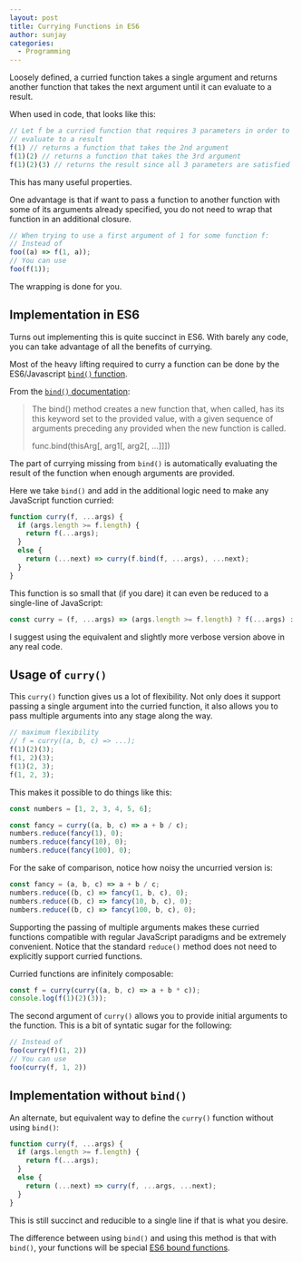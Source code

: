 ```yaml
---
layout: post
title: Currying Functions in ES6
author: sunjay
categories:
  - Programming
---
```


Loosely defined, a curried function takes a single argument
and returns another function that takes the next argument until it can
evaluate to a result.

When used in code, that looks like this:

```javascript
// Let f be a curried function that requires 3 parameters in order to
// evaluate to a result
f(1) // returns a function that takes the 2nd argument
f(1)(2) // returns a function that takes the 3rd argument
f(1)(2)(3) // returns the result since all 3 parameters are satisfied
```

This has many useful properties.

One advantage is that if want to pass a function to another function
with some of its arguments already specified, you do not need to wrap
that function in an additional closure.

```javascript
// When trying to use a first argument of 1 for some function f:
// Instead of
foo((a) => f(1, a));
// You can use
foo(f(1));
```

The wrapping is done for you.

## Implementation in ES6

Turns out implementing this is quite succinct in ES6. With barely any code,
you can take advantage of all the benefits of currying.

Most of the heavy lifting required to curry a function can be done
by the ES6/Javascript [`bind()` function][bind-docs].

From the [`bind()` documentation][bind-docs]:

> The bind() method creates a new function that, when called, has its this keyword set to the provided value, with a given sequence of arguments preceding any provided when the new function is called.
>
> func.bind(thisArg[, arg1[, arg2[, ...]]])

The part of currying missing from `bind()` is automatically evaluating
the result of the function when enough arguments are provided.

Here we take `bind()` and add in the additional logic need to make any
JavaScript function curried:

```javascript
function curry(f, ...args) {
  if (args.length >= f.length) {
    return f(...args);
  }
  else {
    return (...next) => curry(f.bind(f, ...args), ...next);
  }
}
```

This function is so small that (if you dare) it can even be reduced to
a single-line of JavaScript:

```javascript
const curry = (f, ...args) => (args.length >= f.length) ? f(...args) : (...next) => curry(f.bind(f, ...args), ...next);
```

I suggest using the equivalent and slightly more verbose version above
in any real code.

## Usage of `curry()`

This `curry()` function gives us a lot of flexibility. Not only does it
support passing a single argument into the curried function, it also allows
you to pass multiple arguments into any stage along the way.

```javascript
// maximum flexibility
// f = curry((a, b, c) => ...);
f(1)(2)(3);
f(1, 2)(3);
f(1)(2, 3);
f(1, 2, 3);
```

This makes it possible to do things like this:

```javascript
const numbers = [1, 2, 3, 4, 5, 6];

const fancy = curry((a, b, c) => a + b / c);
numbers.reduce(fancy(1), 0);
numbers.reduce(fancy(10), 0);
numbers.reduce(fancy(100), 0);
```

For the sake of comparison, notice how noisy the uncurried version is:

```javascript
const fancy = (a, b, c) => a + b / c;
numbers.reduce((b, c) => fancy(1, b, c), 0);
numbers.reduce((b, c) => fancy(10, b, c), 0);
numbers.reduce((b, c) => fancy(100, b, c), 0);
```

Supporting the passing of multiple arguments makes these curried functions
compatible with regular JavaScript paradigms and be extremely convenient.
Notice that the standard `reduce()` method does not need to explicitly
support curried functions.

Curried functions are infinitely composable:

```javascript
const f = curry(curry((a, b, c) => a + b * c));
console.log(f(1)(2)(3));
```

The second argument of `curry()` allows you to provide initial arguments
to the function. This is a bit of syntatic sugar for the following:

```javascript
// Instead of
foo(curry(f)(1, 2))
// You can use
foo(curry(f, 1, 2))
```

## Implementation without `bind()`

An alternate, but equivalent way to define the `curry()` function without
using `bind()`:

```javascript
function curry(f, ...args) {
  if (args.length >= f.length) {
    return f(...args);
  }
  else {
    return (...next) => curry(f, ...args, ...next);
  }
}
```

This is still succinct and reducible to a single line if that is what you
desire.

The difference between using `bind()` and using this method is that with
`bind()`, your functions will be special
[ES6 bound functions][bind-bound-functions].

[bind-docs]: https://developer.mozilla.org/en/docs/Web/JavaScript/Reference/Global_objects/Function/bind
[bind-bound-functions]: https://developer.mozilla.org/en/docs/Web/JavaScript/Reference/Global_objects/Function/bind#Description

